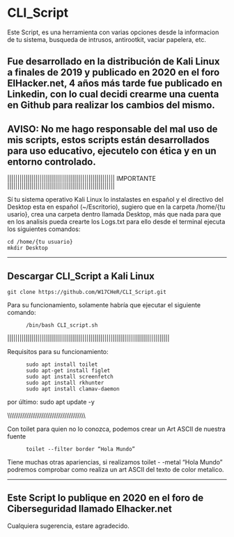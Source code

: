 # CLI_Script

Este Script, es una herramienta con varias opciones desde la informacion de tu sistema, busqueda de intrusos, antirootkit, vaciar papelera, etc.

Fue desarrollado en la distribución de Kali Linux a finales de 2019 y publicado en 2020 en el foro ElHacker.net, 4 años más tarde fue publicado en Linkedin, con lo cual decidi crearme una cuenta en Github para realizar los cambios del mismo.
----------------------------------------------------------------------
AVISO: No me hago responsable del mal uso de mis scripts, estos scripts 
están desarrollados para uso educativo, ejecutelo con ética y en un entorno controlado.
----------------------------------------------------------------------

|||||||||||||||||||||||||||||||||||||||||||||||||||||
                    IMPORTANTE
|||||||||||||||||||||||||||||||||||||||||||||||||||||

Sí tu sistema operativo Kali Linux lo instalastes en español y el directivo del Desktop esta en español (~/Escritorio), sugiero que en la carpeta /home/{tu usario}, crea una carpeta dentro llamada Desktop, más que nada para que en los analisis pueda crearte los Logs.txt
para ello desde el terminal ejecuta los siguientes comandos:

```
cd /home/{tu usuario}
mkdir Desktop
```
----------------------------------------------------------
Descargar CLI_Script a Kali Linux
----------------------------------------------------------
```
git clone https://github.com/W17CHeR/CLI_Script.git
```
Para su funcionamiento, solamente habría que ejecutar el siguiente comando:
          
          /bin/bash CLI_script.sh

||||||||||||||||||||||||||||||||||||||||||||||||||||||||||||||||||||||||||||||||

Requisitos para su funcionamiento:

          sudo apt install toilet
          sudo apt-get install figlet
          sudo apt install screenfetch
          sudo apt install rkhunter
          sudo apt install clamav-daemon
por último:
          sudo apt update -y
                    
\\\\\\\\\\\\\\\\\\\\\\\\\\\\\\\\\\\\\\\\\\\\\\\\\\\\\\\\\\\\\\\\\\\\\\\\\\\\\\\\\

Con toilet para quien no lo conozca, podemos crear un Art ASCII de nuestra fuente

          toilet --filter border “Hola Mundo”

Tiene muchas otras apariencias, si realizamos toilet - -metal “Hola Mundo” podremos comprobar como realiza un art ASCII del texto de color metalico.

-------------------------------------------------------------------------------
Este Script lo publique en 2020 en el foro de Ciberseguridad llamado Elhacker.net
-------------------------------------------------------------------------------
Cualquiera sugerencia, estare agradecido.
